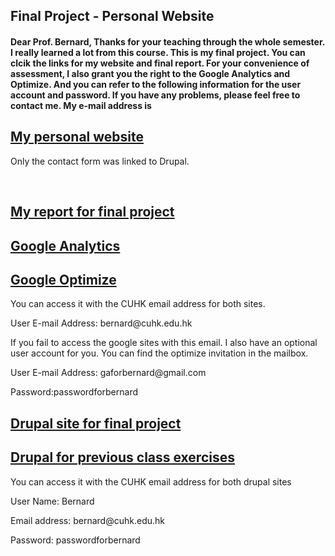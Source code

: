 <h2>Final Project - Personal Website</h2>
<h4>Dear Prof. Bernard,
Thanks for your teaching through the whole semester. I really learned a lot from this course.
This is my final project. You can clcik the links for my website and final report.
For your convenience of assessment, I also grant you the right to the Google Analytics and Optimize. And you can refer to the following information for the user account and password. 
If you have any problems, please feel free to contact me. My e-mail address is <a href="mailto:"xumengrong95@gmail.com"></a></h4>

<a href="http://dev-megan-personalsite.pantheonsite.io/final/index-dark.html"><h2>My personal website</h2></a>
<p>Only the contact form was linked to Drupal.</p>
<br>
<a href="http://dev-megan-personalsite.pantheonsite.io/Xu-Mengrong_final_report.pdf"><h2>My report for final project</h2></a>

<a href="https://analytics.google.com/analytics/web/#embed/report-home/a110548167w164928362p165622190/"><h2>Google Analytics</h2></a>
<a href="https://optimize.google.com/optimize/home/#/accounts"><h2>Google Optimize</h2></a>
<p>You can access it with the CUHK email address for both sites.</p>
<p>User E-mail Address: bernard@cuhk.edu.hk</p>
<p>If you fail to access the google sites with this email. I also have an optional user account for you. You can find the optimize invitation in the mailbox.</p>
<p>User E-mail Address: gaforbernard@gmail.com</p>
<p>Password:passwordforbernard</p>


<a href="http://dev-megan-personalsite.pantheonsite.io/"><h2>Drupal site for final project</h2></a>
<a href="http://dev-comm5961-demo.pantheonsite.io/"><h2>Drupal for previous class exercises</h2></a>
<p>You can access it with the CUHK email address for both drupal sites</p>
<p>User Name: Bernard</p>
<p>Email address: bernard@cuhk.edu.hk</p>
<p>Password: passwordforbernard</p>


